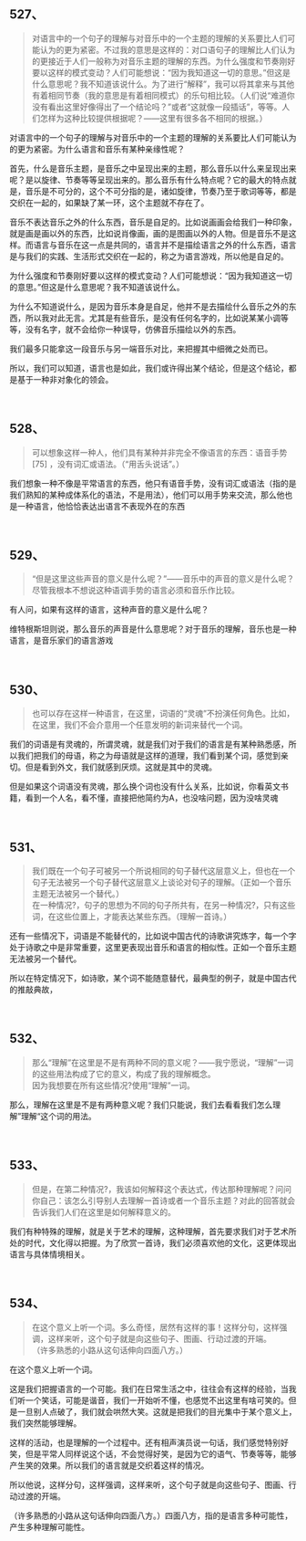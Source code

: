 <h2>527、</h2><blockquote data-pid="_en9ksvy">对语言中的一个句子的理解与对音乐中的一个主题的理解的关系要比人们可能认为的更为紧密。不过我的意思是这样的：对口语句子的理解比人们认为的更接近于人们一般称为对音乐主题的理解的东西。为什么强度和节奏刚好要以这样的模式变动？人们可能想说：“因为我知道这一切的意思。”但这是什么意思呢？我不知道该说什么。为了进行“解释”，我可以将其拿来与其他有着相同节奏（我的意思是有着相同模式）的乐句相比较。（人们说“难道你没有看出这里好像得出了一个结论吗？”或者“这就像一段插话”，等等。人们怎样为这种比较提供根据呢？——这里有很多各不相同的根据。）</blockquote><p data-pid="Y3oB2iJ2">对语言中的一个句子的理解与对音乐中的一个主题的理解的关系要比人们可能认为的更为紧密。为什么语言和音乐有某种亲缘性呢？</p><p data-pid="az8oxavh">首先，什么是音乐主题，是音乐之中呈现出来的主题，那么音乐以什么来呈现出来呢？是以旋律、节奏等等呈现出来的。那么音乐有什么特点呢？它的最大的特点就是，音乐是不可分的，这个不可分指的是，诸如旋律，节奏乃至于歌词等等，都是交织在一起的，如果缺了某一环，这个主题就不存在了。</p><p data-pid="0-l4utVK">音乐不表达音乐之外的什么东西，音乐是自足的。比如说画画会给我们一种印象，就是画是画以外的东西，比如说肖像画，画的是图画以外的人物。但是音乐不是这样。而语言与音乐在这一点是共同的，语言并不是描绘语言之外的什么东西，语言是与我们的实践、生活形式交织在一起的，称之为语言游戏，所以他是自足的。</p><p data-pid="qOvkN8Op">为什么强度和节奏刚好要以这样的模式变动？人们可能想说：“因为我知道这一切的意思。”但这是什么意思呢？我不知道该说什么。</p><p data-pid="8eok7aoR">为什么不知道说什么，是因为音乐本身是自足，他并不是去描绘什么音乐之外的东西，所以我对此无言。尤其是有些音乐，是没有任何名字的，比如说某某小调等等，没有名字，就不会给你一种误导，仿佛音乐描绘以外的东西。</p><p data-pid="PNIaVEUW">我们最多只能拿这一段音乐与另一端音乐对比，来把握其中细微之处而已。</p><p data-pid="cpGQ3cwm">所以，我们可以知道，语言也是如此，我们或许得出某个结论，但是这个结论，都是基于一种非对象化的领会。</p><p><br></p><h2>528、</h2><blockquote data-pid="x-FvxZNm">可以想象这样一种人，他们具有某种并非完全不像语言的东西：语音手势 [75] ，没有词汇或语法。（“用舌头说话”。）</blockquote><p data-pid="5AOA_NoU">我们想象一种不像是平常语言的东西，他只有语音手势，没有词汇或语法（指的是我们熟知的某种成体系化的语法，不是用法），他们可以用手势来交流，那么他也是一种语言，他恰恰表达出语言不表现外在的东西</p><p><br></p><h2>529、</h2><blockquote data-pid="YBUip9bR">“但是这里这些声音的意义是什么呢？”——音乐中的声音的意义是什么呢？尽管我根本不想说这种语调手势的语言必须和音乐作比较。</blockquote><p data-pid="UhdmNl-V">有人问，如果有这样的语言，这种声音的意义是什么呢？</p><p data-pid="VkP_ZYPG">维特根斯坦则说，那么音乐的声音是什么意思呢？对于音乐的理解，音乐也是一种语言，是音乐家们的语言游戏</p><p><br></p><h2>530、</h2><blockquote data-pid="1VYpEA2x">也可以存在这样一种语言，在这里，词语的“灵魂”不扮演任何角色。比如，在这里，我们不会介意用一个任意发明的新词来替代一个词。</blockquote><p data-pid="XB-pAaYw">我们的词语是有灵魂的，所谓灵魂，就是我们对于我们的语言是有某种熟悉感，所以我们把我们的母语，称之为母语就是这样的道理，我们看到某个词，感觉到亲切。但是看到外文，我们就感到厌烦。这就是其中的灵魂。</p><p data-pid="9pPooKXL">但是如果这个词语没有灵魂，那么换个词也没有什么关系，比如说，你看英文书籍，看到一个人名，看不懂，直接把他简约为A，也没啥问题，因为没啥灵魂</p><p><br></p><h2>531、</h2><blockquote data-pid="yLomUmPG">我们既在一个句子可被另一个所说相同的句子替代这层意义上，但也在一个句子无法被另一个句子替代这层意义上谈论对句子的理解。（正如一个音乐主题无法被另一个替代。）<br>在一种情况?，句子的思想为不同的句子所共有，在另一种情况?，只有这些词，在这些位置上，才能表达某些东西。（理解一首诗。）</blockquote><p data-pid="ZLyAwwDO">还有一些情况下，词语是不能替代的，比如说中国古代的诗歌讲究炼字，每一个字处于诗歌之中是非常重要，这里更表现出音乐和语言的相似性。正如一个音乐主题无法被另一个替代。</p><p data-pid="VlubXpSA">所以在特定情况下，如诗歌，某个词不能随意替代，最典型的例子，就是中国古代的推敲典故，</p><p><br></p><h2>532、</h2><blockquote data-pid="qgKU2Mvy">那么“理解”在这里是不是有两种不同的意义呢？——我宁愿说，“理解”一词的这些用法构成了它的意义，构成了我的理解概念。<br>因为我想要在所有这些情况?使用“理解”一词。</blockquote><p data-pid="gNnjxskx">那么，理解在这里是不是有两种意义呢？我们只能说，我们去看看我们怎么理解”理解“这个词的用法。</p><p><br></p><h2>533、</h2><blockquote data-pid="tb3DJ39u">但是，在第二种情况?，我该如何解释这个表达式，传达那种理解呢？问问你自己：该怎么引导别人去理解一首诗或者一个音乐主题？对此的回答就会告诉我们人们在这里是如何解释意义的。</blockquote><p data-pid="km46r1Ee">我们有种特殊的理解，就是关于艺术的理解，这种理解，首先要求我们对于艺术所处的时代，文化得以把握。为了欣赏一首诗，我们必须喜欢他的文化，这更体现出语言与具体情境相关。</p><p><br></p><h2>534、</h2><blockquote data-pid="xKVYEf32">在这个意义上听一个词。多么奇怪，居然有这样的事！这样分句，这样强调，这样来听，这个句子就是向这些句子、图画、行动过渡的开端。<br>（许多熟悉的小路从这句话伸向四面八方。）</blockquote><p data-pid="pW4Vvf_C">在这个意义上听一个词。</p><p data-pid="jPvWxpou">这是我们把握语言的一个可能。我们在日常生活之中，往往会有这样的经验，当我们听一个笑话，可能是谐音，我们一开始听不懂，也感觉不出这里有啥可笑的。但是一旦别人点破了，我们就会哄然大笑。这就是把我们的目光集中于某个意义上，我们突然能够理解。</p><p data-pid="iipYiL48">这样的活动，也是理解的一个过程中。还有相声演员说一句话，我们感觉特别好笑，但是平常人同样说这个话，不会觉得好笑，是因为它的语气、节奏等等，能够产生笑的效果。所以我们的语言就是交织着这样的情况。</p><p data-pid="IXdORDUT">所以他说，这样分句，这样强调，这样来听，这个句子就是向这些句子、图画、行动过渡的开端。</p><p data-pid="rL1uIk4M">（许多熟悉的小路从这句话伸向四面八方。）四面八方，指的是语言多种可能性，产生多种理解可能性。</p><p></p><p></p><p></p><p></p><p></p>